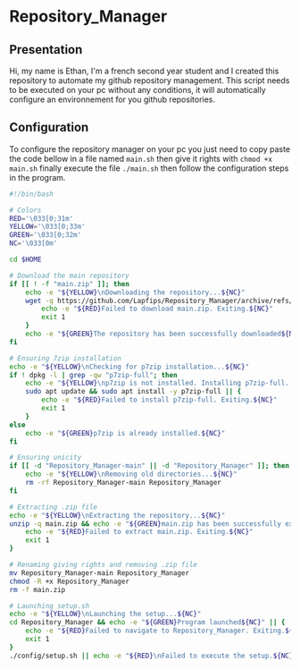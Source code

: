 # Repository_Manager

## Presentation

Hi, my name is Ethan, I'm a french second year student and I created this repository to automate my github repository management. This script needs to be executed on your pc without any conditions, it will automatically configure an environnement for you github repositories.

## Configuration

To configure the repository manager on your pc you just need to copy paste the code bellow in a file named `main.sh` then give it rights with `chmod +x main.sh` finally execute the file `./main.sh` then follow the configuration steps in the program.

```bash
#!/bin/bash

# Colors
RED='\033[0;31m'
YELLOW='\033[0;33m'
GREEN='\033[0;32m'
NC='\033[0m'

cd $HOME

# Download the main repository
if [[ ! -f "main.zip" ]]; then
    echo -e "${YELLOW}\nDownloading the repository...${NC}"
    wget -q https://github.com/Lapfips/Repository_Manager/archive/refs/heads/main.zip || {
        echo -e "${RED}Failed to download main.zip. Exiting.${NC}"
        exit 1
    }
    echo -e "${GREEN}The repository has been successfully downloaded${NC}"
fi

# Ensuring 7zip installation
echo -e "${YELLOW}\nChecking for p7zip installation...${NC}"
if ! dpkg -l | grep -qw "p7zip-full"; then
    echo -e "${YELLOW}\np7zip is not installed. Installing p7zip-full...${NC}"
    sudo apt update && sudo apt install -y p7zip-full || {
        echo -e "${RED}Failed to install p7zip-full. Exiting.${NC}"
        exit 1
    }
else
    echo -e "${GREEN}p7zip is already installed.${NC}"
fi

# Ensuring unicity
if [[ -d "Repository_Manager-main" || -d "Repository_Manager" ]]; then
    echo -e "${YELLOW}\nRemoving old directories...${NC}"
    rm -rf Repository_Manager-main Repository_Manager
fi

# Extracting .zip file
echo -e "${YELLOW}\nExtracting the repository...${NC}"
unzip -q main.zip && echo -e "${GREEN}main.zip has been successfully extracted${NC}" || {
    echo -e "${RED}Failed to extract main.zip. Exiting.${NC}"
    exit 1
}

# Renaming giving rights and removing .zip file
mv Repository_Manager-main Repository_Manager
chmod -R +x Repository_Manager
rm -f main.zip

# Launching setup.sh
echo -e "${YELLOW}\nLaunching the setup...${NC}"
cd Repository_Manager && echo -e "${GREEN}Program launched${NC}" || {
    echo -e "${RED}Failed to navigate to Repository_Manager. Exiting.${NC}"
    exit 1
}
./config/setup.sh || echo -e "${RED}\nFailed to execute the setup.${NC}"

```
